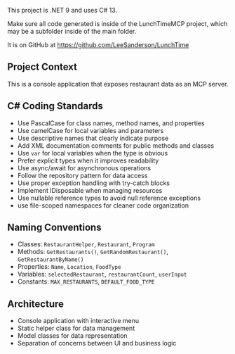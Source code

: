 This project is .NET 9 and uses C# 13.

Make sure all code generated is inside of the LunchTimeMCP project, which may be a subfolder inside of the main folder.

It is on GitHub at https://github.com/LeeSanderson/LunchTime

## Project Context
This is a console application that exposes restaurant data as an MCP server.

## C# Coding Standards
- Use PascalCase for class names, method names, and properties
- Use camelCase for local variables and parameters
- Use descriptive names that clearly indicate purpose
- Add XML documentation comments for public methods and classes
- Use `var` for local variables when the type is obvious
- Prefer explicit types when it improves readability
- Use async/await for asynchronous operations
- Follow the repository pattern for data access
- Use proper exception handling with try-catch blocks
- Implement IDisposable when managing resources
- Use nullable reference types to avoid null reference exceptions
- use file-scoped namespaces for cleaner code organization

## Naming Conventions
- Classes: `RestaurantHelper`, `Restaurant`, `Program`
- Methods: `GetRestaurants()`, `GetRandomRestaurant()`, `GetRestaurantByName()`
- Properties: `Name`, `Location`, `FoodType`
- Variables: `selectedRestaurant`, `restaurantCount`, `userInput`
- Constants: `MAX_RESTAURANTS`, `DEFAULT_FOOD_TYPE`

## Architecture
- Console application with interactive menu
- Static helper class for data management
- Model classes for data representation
- Separation of concerns between UI and business logic